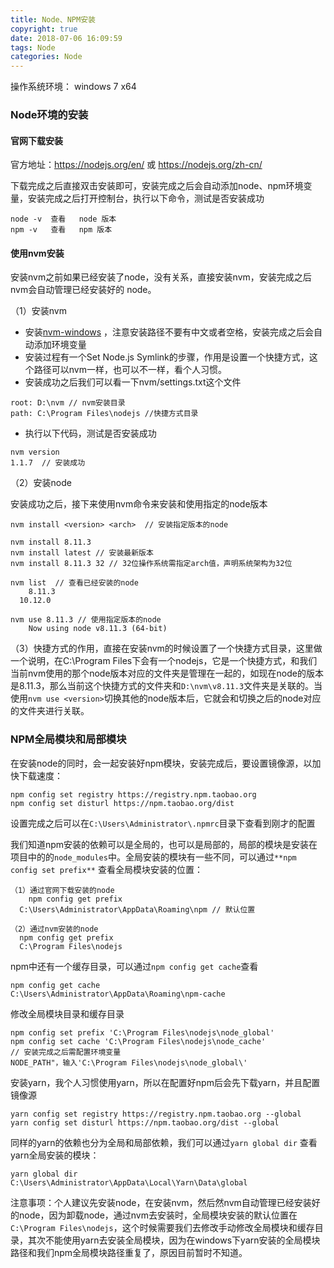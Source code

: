 ```yaml
---
title: Node、NPM安装
copyright: true
date: 2018-07-06 16:09:59
tags: Node
categories: Node
---
```


操作系统环境： windows 7 x64

### Node环境的安装

#### 官网下载安装

官方地址：<https://nodejs.org/en/> 或 <https://nodejs.org/zh-cn/> 

下载完成之后直接双击安装即可，安装完成之后会自动添加node、npm环境变量，安装完成之后打开控制台，执行以下命令，测试是否安装成功

```
node -v  查看   node 版本
npm -v   查看   npm 版本
```

#### 使用nvm安装

  安装nvm之前如果已经安装了node，没有关系，直接安装nvm，安装完成之后nvm会自动管理已经安装好的 node。

（1）安装nvm

- 安装[nvm-windows](https://github.com/coreybutler/nvm-windows#node-version-manager-nvm-for-windows) ，注意安装路径不要有中文或者空格，安装完成之后会自动添加环境变量
- 安装过程有一个Set Node.js Symlink的步骤，作用是设置一个快捷方式，这个路径可以nvm一样，也可以不一样，看个人习惯。
- 安装成功之后我们可以看一下nvm/settings.txt这个文件

```
root: D:\nvm // nvm安装目录
path: C:\Program Files\nodejs //快捷方式目录
```

- 执行以下代码，测试是否安装成功

```
nvm version
1.1.7  // 安装成功
```

（2）安装node

安装成功之后，接下来使用nvm命令来安装和使用指定的node版本

```
nvm install <version> <arch>  // 安装指定版本的node

nvm install 8.11.3
nvm install latest // 安装最新版本
nvm install 8.11.3 32 // 32位操作系统需指定arch值，声明系统架构为32位
```

```
nvm list  // 查看已经安装的node
	8.11.3
  10.12.0
  
nvm use 8.11.3 // 使用指定版本的node
	Now using node v8.11.3 (64-bit)
```

（3）快捷方式的作用，直接在安装nvm的时候设置了一个快捷方式目录，这里做一个说明，在C:\Program Files下会有一个nodejs，它是一个快捷方式，和我们当前nvm使用的那个node版本对应的文件夹是管理在一起的，如现在node的版本是8.11.3，那么当前这个快捷方式的文件夹和`D:\nvm\v8.11.3`文件夹是关联的。当使用`nvm use <version>`切换其他的node版本后，它就会和切换之后的node对应的文件夹进行关联。

### NPM全局模块和局部模块

在安装node的同时，会一起安装好npm模块，安装完成后，要设置镜像源，以加快下载速度：

```
npm config set registry https://registry.npm.taobao.org
npm config set disturl https://npm.taobao.org/dist
```

设置完成之后可以在`C:\Users\Administrator\.npmrc`目录下查看到刚才的配置

我们知道npm安装的依赖可以是全局的，也可以是局部的，局部的模块是安装在项目中的的`node_modules`中。全局安装的模块有一些不同，可以通过`**npm config set prefix**` 查看全局模块安装的位置：

```
（1）通过官网下载安装的node 
	npm config get prefix
  C:\Users\Administrator\AppData\Roaming\npm // 默认位置

（2）通过nvm安装的node
  npm config get prefix
  C:\Program Files\nodejs
```

npm中还有一个缓存目录，可以通过`npm config get cache`查看

```
npm config get cache
C:\Users\Administrator\AppData\Roaming\npm-cache
```

修改全局模块目录和缓存目录

```
npm config set prefix 'C:\Program Files\nodejs\node_global'
npm config set cache 'C:\Program Files\nodejs\node_cache'
// 安装完成之后需配置环境变量
NODE_PATH"，输入'C:\Program Files\nodejs\node_global\'
```

安装yarn，我个人习惯使用yarn，所以在配置好npm后会先下载yarn，并且配置镜像源

```
yarn config set registry https://registry.npm.taobao.org --global 
yarn config set disturl https://npm.taobao.org/dist --global
```

同样的yarn的依赖也分为全局和局部依赖，我们可以通过`yarn global dir` 查看yarn全局安装的模块：

```
yarn global dir
C:\Users\Administrator\AppData\Local\Yarn\Data\global
```

注意事项：个人建议先安装node，在安装nvm，然后然nvm自动管理已经安装好的node，因为卸载node，通过nvm去安装时，全局模块安装的默认位置在`C:\Program Files\nodejs`，这个时候需要我们去修改手动修改全局模块和缓存目录，其次不能使用yarn去安装全局模块，因为在windows下yarn安装的全局模块路径和我们npm全局模块路径重复了，原因目前暂时不知道。